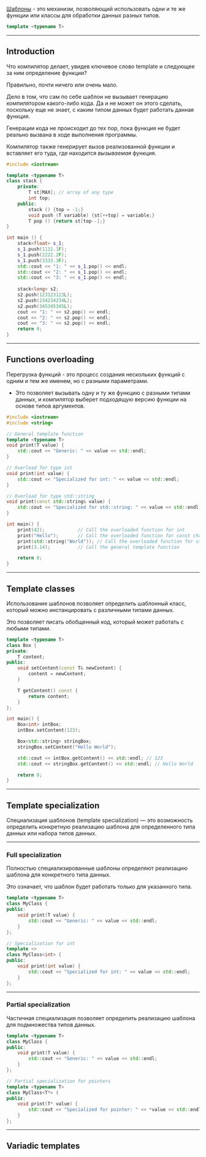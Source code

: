 [Шаблоны](https://ru.cppreference.com/w/cpp/language/templates) - это механизм, позволяющий использовать одни и те же функции или классы для обработки данных разных типов.

``` C++
template <typename T>
```

--- 
## Introduction

Что компилятор делает, увидев ключевое слово template и следующее за ним определение функции?

Правильно, почти ничего или очень мало.

Дело в том, что сам по себе шаблон не вызывает генерацию компилятором какого-либо кода.
Да и не может он этого сделать, поскольку еще не знает, с каким типом данных будет работать данная функция.

Генерации кода не происходит до тех пор, пока функция не будет реально вызвана в ходе выполнения программы.

Компилятор также генерирует вызов реализованной функции и вставляет его туда, где находится *вызываемая* функция.


``` C++
#include <iostream>

template <typename T>
class stack {
	private:
		T st[MAX]; // array of any type
		int top;
	public:
		stack () {top = -1;}
		void push (T variable) {st[++top] = variable;}
		T pop () {return st[top--];}
}

int main () {
	stack<float> s_1;
	s_1.push(1111.1F);
	s_1.push(2222.2F);
	s_1.push(3333.3F);
	std::cout << "1: " << s_1.pop() << endl;
	std::cout << "2: " << s_1.pop() << endl;
	std::cout << "3: " << s_1.pop() << endl;
	
	stack<long> s2;
	s2.push(123123123L);
	s2.push(234234234L);
	s2.push(345345345L);
	cout << "1: " << s2.pop() << endl;
	cout << "2: " << s2.pop() << endl;
	cout << "3: " << s2.pop() << endl;
	return 0;
}
```

---
## Functions overloading


Перегрузка функций - это процесс создания нескольких функций с одним и тем же именем, но с разными параметрами. 

- Это позволяет вызывать одну и ту же функцию с разными типами данных, и компилятор выберет подходящую версию функции на основе типов аргументов.

``` c++
#include <iostream>
#include <string>

// General template function
template <typename T>
void print(T value) {
    std::cout << "Generic: " << value << std::endl;
}

// Overload for type int
void print(int value) {
    std::cout << "Specialized for int: " << value << std::endl;
}

// Overload for type std::string
void print(const std::string& value) {
    std::cout << "Specialized for std::string: " << value << std::endl;
}

int main() {
    print(42);            // Call the overloaded function for int
    print("Hello");       // Call the overloaded function for const char* (converted to std::string)
    print(std::string("World")); // Call the overloaded function for std::string
    print(3.14);          // Call the general template function

    return 0;
}
```

--- 
## Template classes

Использование шаблонов позволяет определить шаблонный класс, который можно инстанцировать с различными типами данных. 

Это позволяет писать обобщенный код, который может работать с любыми типами.

``` C++
template <typename T>
class Box {
private:
    T content;
public:
    void setContent(const T& newContent) {
        content = newContent;
    }

    T getContent() const {
        return content;
    }
};

int main() {
    Box<int> intBox;
    intBox.setContent(123);

    Box<std::string> stringBox;
    stringBox.setContent("Hello World");

    std::cout << intBox.getContent() << std::endl; // 123
    std::cout << stringBox.getContent() << std::endl; // Hello World

    return 0;
}

```

---

## Template specialization

Специализация шаблонов (template specialization) — это возможность определить конкретную реализацию шаблона для определенного типа данных или набора типов данных.

---
### Full specialization

Полностью специализированные шаблоны определяют реализацию шаблона для конкретного типа данных.

Это означает, что шаблон будет работать только для указанного типа.

``` c++
template <typename T>
class MyClass {
public:
    void print(T value) {
        std::cout << "Generic: " << value << std::endl;
    }
};

// Specialization for int
template <>
class MyClass<int> {
public:
    void print(int value) {
        std::cout << "Specialized for int: " << value << std::endl;
    }
};
```

---

### Partial specialization

Частичная специализация позволяет определить реализацию шаблона для подмножества типов данных.

``` c++
template <typename T>
class MyClass {
public:
    void print(T value) {
        std::cout << "Generic: " << value << std::endl;
    }
};

// Partial specialization for pointers
template <typename T>
class MyClass<T*> {
public:
    void print(T* value) {
        std::cout << "Specialized for pointer: " << *value << std::endl;
    }
};
```

---

## Variadic templates

